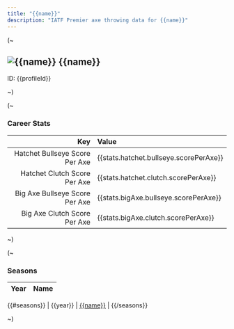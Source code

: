```yaml
---
title: "{{name}}"
description: "IATF Premier axe throwing data for {{name}}"
---
```


(~

## ![{{name}}](data:image/png;base64,{{image}}) {{name}}

ID: {{profileId}}

~)

(~

### Career Stats

| Key | Value |
|----:|:------|
| Hatchet Bullseye Score Per Axe | {{stats.hatchet.bullseye.scorePerAxe}} |
| Hatchet Clutch Score Per Axe | {{stats.hatchet.clutch.scorePerAxe}} |
| Big Axe Bullseye Score Per Axe | {{stats.bigAxe.bullseye.scorePerAxe}} |
| Big Axe Clutch Score Per Axe | {{stats.bigAxe.clutch.scorePerAxe}} |

~)

(~

### Seasons

| Year | Name |
|:----:|------|
{{#seasons}}
| {{year}} | [{{name}}]({{seasonId}}) |
{{/seasons}}

~)
